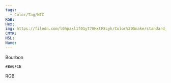 ```yaml
---
tags:
  - Color/Tag/NTC
RGB:
Hex:
img: https://filedn.com/l0hpzxl1f01yT7GHxtF8cyk/Color%20Snake/standard_csv_to_svg//BA6F1E.svg
CMYK:
HSL:
Name:
---
```

Bourbon
```palette
#BA6F1E
```
RGB
